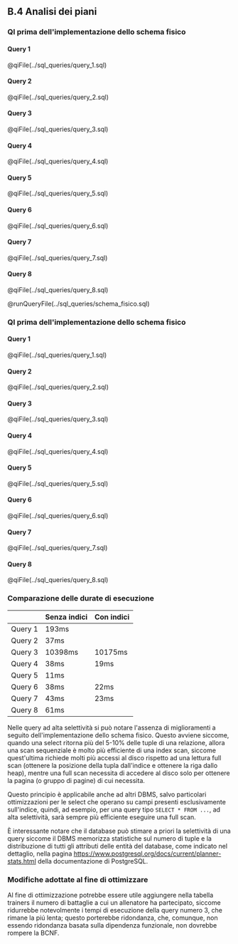 ## B.4 Analisi dei piani

### **QI prima dell'implementazione dello schema fisico**

#### **Query 1**

@qiFile(../sql_queries/query_1.sql)

#### **Query 2**

@qiFile(../sql_queries/query_2.sql)

#### **Query 3**

@qiFile(../sql_queries/query_3.sql)

#### **Query 4**

@qiFile(../sql_queries/query_4.sql)

#### **Query 5**

@qiFile(../sql_queries/query_5.sql)

#### **Query 6**

@qiFile(../sql_queries/query_6.sql)

#### **Query 7**

@qiFile(../sql_queries/query_7.sql)

#### **Query 8**

@qiFile(../sql_queries/query_8.sql)

@runQueryFile(../sql_queries/schema_fisico.sql)

### **QI prima dell'implementazione dello schema fisico**

#### **Query 1**

@qiFile(../sql_queries/query_1.sql)

#### **Query 2**

@qiFile(../sql_queries/query_2.sql)

#### **Query 3**

@qiFile(../sql_queries/query_3.sql)

#### **Query 4**

@qiFile(../sql_queries/query_4.sql)

#### **Query 5**

@qiFile(../sql_queries/query_5.sql)

#### **Query 6**

@qiFile(../sql_queries/query_6.sql)

#### **Query 7**

@qiFile(../sql_queries/query_7.sql)

#### **Query 8**

@qiFile(../sql_queries/query_8.sql)

### Comparazione delle durate di esecuzione

|         | Senza indici | Con indici |
| ------- | ------------ | ---------- |
| Query 1 | 193ms        |            |
| Query 2 | 37ms         |            |
| Query 3 | 10398ms      | 10175ms    |
| Query 4 | 38ms         | 19ms       |
| Query 5 | 11ms         |            |
| Query 6 | 38ms         | 22ms       |
| Query 7 | 43ms         | 23ms       |
| Query 8 | 61ms         |            |


Nelle query ad alta selettività si può notare l'assenza di miglioramenti a seguito dell'implementazione dello schema fisico. Questo avviene siccome, quando una select ritorna più del 5-10% delle tuple di una relazione, allora una scan sequenziale è molto più efficiente di una index scan, siccome quest'ultima richiede molti più accessi al disco rispetto ad una lettura full scan (ottenere la posizione della tupla dall'indice e ottenere la riga dallo heap), mentre una full scan necessita di accedere al disco solo per ottenere la pagina (o gruppo di pagine) di cui necessita.

Questo principio è applicabile anche ad altri DBMS, salvo particolari ottimizzazioni per le select che operano su campi presenti esclusivamente sull'indice, quindi, ad esempio, per una query tipo `SELECT * FROM ...`, ad alta selettività, sarà sempre più efficiente eseguire una full scan.

È interessante notare che il database può stimare a priori la selettività di una query siccome il DBMS memorizza statistiche sul numero di tuple e la distribuzione di tutti gli attributi delle entità del database, come indicato nel dettaglio, nella pagina https://www.postgresql.org/docs/current/planner-stats.html della documentazione di PostgreSQL.


### Modifiche adottate al fine di ottimizzare

Al fine di ottimizzazione potrebbe essere utile aggiungere nella tabella trainers il numero di battaglie a cui un allenatore ha partecipato, siccome ridurrebbe notevolmente i tempi di esecuzione della query numero 3, che rimane la piú lenta; questo porterebbe ridondanza, che, comunque, non essendo ridondanza basata sulla dipendenza funzionale, non dovrebbe rompere la BCNF.

